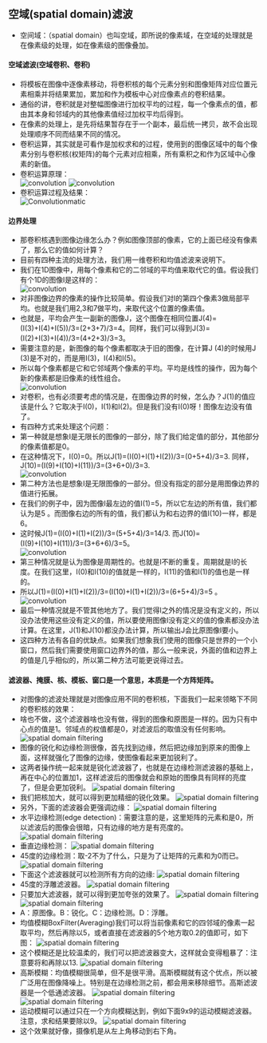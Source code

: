 ## 空域(spatial domain)滤波  
- 空间域：（spatial domain）也叫空域，即所说的像素域，在空域的处理就是在像素级的处理，如在像素级的图像叠加。
#### 空域滤波(空域卷积、卷积)
- 将模板在图像中逐像素移动，将卷积核的每个元素分别和图像矩阵对应位置元素相乘并将结果累加，累加和作为模板中心对应像素点的卷积结果。
- 通俗的讲，卷积就是对整幅图像进行加权平均的过程，每一个像素点的值，都由其本身和邻域内的其他像素值经过加权平均后得到。
- 在像素的处理上，是先将结果暂存在于一个副本，最后统一拷贝，故不会出现处理顺序不同而结果不同的情况。
- 卷积运算，其实就是可看作是加权求和的过程，使用到的图像区域中的每个像素分别与卷积核(权矩阵)的每个元素对应相乘，所有乘积之和作为区域中心像素的新值。
- 卷积运算原理：  
![convolution](images/convolution1.png)
![convolution](images/spatial17.png)
- 卷积运算过程及结果：  
![Convolutionmatic](images/Convolutionmatic1.gif)
#### 边界处理
- 那卷积核遇到图像边缘怎么办？例如图像顶部的像素，它的上面已经没有像素了，那么它的值如何计算？
- 目前有四种主流的处理方法，我们用一维卷积和均值滤波来说明下。
- 我们在1D图像中，用每个像素和它的二邻域的平均值来取代它的值。假设我们有个1D的图像I是这样的：  
![convolution](images/spatial18.png)  
-  对非图像边界的像素的操作比较简单。假设我们对I的第四个像素3做局部平均。也就是我们用2,3和7做平均，来取代这个位置的像素值。
- 也就是，平均会产生一副新的图像J，这个图像在相同位置J(4)=(I(3)+I(4)+I(5))/3=(2+3+7)/3=4。同样，我们可以得到J(3)=(I(2)+I(3)+I(4))/3=(4+2+3)/3=3。
- 需要注意的是，新图像的每个像素都取决于旧的图像，在计算J (4)的时候用J (3)是不对的，而是用I(3)，I(4)和I(5)。
- 所以每个像素都是它和它邻域两个像素的平均。平均是线性的操作，因为每个新的像素都是旧像素的线性组合。  
![convolution](images/spatial19.png)
- 对卷积，也有必须要考虑的情况是，在图像边界的时候，怎么办？J(1)的值应该是什么？它取决于I(0)，I(1)和I(2)。但是我们没有I(0)呀！图像左边没有值了。
- 有四种方式来处理这个问题：
- 第一种就是想象I是无限长的图像的一部分，除了我们给定值的部分，其他部分的像素值都是0。
- 在这种情况下，I(0)=0。所以J(1)=(I(0)+I(1)+I(2))/3=(0+5+4)/3=3. 同样，J(10)=(I(9)+I(10)+I(11))/3=(3+6+0)/3=3.  
![convolution](images/spatial20.png)
- 第二种方法也是想象I是无限图像的一部分。但没有指定的部分是用图像边界的值进行拓展。
- 在我们的例子中，因为图像I最左边的值I(1)=5，所以它左边的所有值，我们都认为是5 。而图像右边的所有的值，我们都认为和右边界的值I(10)一样，都是6。
- 这时候J(1)=(I(0)+I(1)+I(2))/3=(5+5+4)/3=14/3. 而J(10)=(I(9)+I(10)+I(11))/3=(3+6+6)/3=5。  
![convolution](images/spatial21.png)
- 第三种情况就是认为图像是周期性的。也就是I不断的重复。周期就是I的长度。在我们这里，I(0)和I(10)的值就是一样的，I(11)的值和I(1)的值也是一样的。
- 所以J(1)=(I(0)+I(1)+I(2))/3=(I(10)+I(1)+I(2))/3=(6+5+4)/3=5 。  
![convolution](images/spatial22.png)
- 最后一种情况就是不管其他地方了。我们觉得I之外的情况是没有定义的，所以没办法使用这些没有定义的值，所以要使用图像I没有定义的值的像素都没办法计算。在这里，J(1)和J(10)都没办法计算，所以输出J会比原图像I要小。
-  这四种方法有各自的优缺点。如果我们想象我们使用的图像只是世界的一个小窗口，然后我们需要使用窗口边界外的值，那么一般来说，外面的值和边界上的值是几乎相似的，所以第二种方法可能更说得过去。
#### 滤波器、掩膜、核、模板、窗口是一个意思，本质是一个方阵矩阵。
- 对图像的滤波处理就是对图像应用不同的卷积核，下面我们一起来领略下不同的卷积核的效果：
- 啥也不做，这个滤波器啥也没有做，得到的图像和原图是一样的。因为只有中心点的值是1。邻域点的权值都是0，对滤波后的取值没有任何影响。
![spatial domain filtering](images/spatial1.png)
- 图像的锐化和边缘检测很像，首先找到边缘，然后把边缘加到原来的图像上面，这样就强化了图像的边缘，使图像看起来更加锐利了。
- 这两者操作统一起来就是锐化滤波器了，也就是在边缘检测滤波器的基础上，再在中心的位置加1，这样滤波后的图像就会和原始的图像具有同样的亮度了，但是会更加锐利。
![spatial domain filtering](images/spatial2.png)
- 我们把核加大，就可以得到更加精细的锐化效果。
![spatial domain filtering](images/spatial3.png)
- 另外，下面的滤波器会更强调边缘：
![spatial domain filtering](images/spatial4.png)
- 水平边缘检测(edge detection)：需要注意的是，这里矩阵的元素和是0，所以滤波后的图像会很暗，只有边缘的地方是有亮度的。  
![spatial domain filtering](images/spatial5.png)
- 垂直边缘检测：
![spatial domain filtering](images/spatial6.png)
- 45度的边缘检测：取-2不为了什么，只是为了让矩阵的元素和为0而已。
![spatial domain filtering](images/spatial7.png)
- 下面这个滤波器就可以检测所有方向的边缘:
![spatial domain filtering](images/spatial8.png)
- 45度的浮雕滤波器。
![spatial domain filtering](images/spatial9.png)
- 只要加大滤波器，就可以得到更加夸张的效果了。
![spatial domain filtering](images/spatial10.png)
![spatial domain filtering](images/spatial11.png)
- A：原图像。B：锐化。C：边缘检测。D：浮雕。
- 均值模糊BoxFilter(Averaging)我们可以将当前像素和它的四邻域的像素一起取平均，然后再除以5，或者直接在滤波器的5个地方取0.2的值即可，如下图：
![spatial domain filtering](images/spatial12.png)
- 这个模糊还是比较温柔的，我们可以把滤波器变大，这样就会变得粗暴了：注意要将和再除以13.
![spatial domain filtering](images/spatial13.png)
- 高斯模糊：均值模糊很简单，但不是很平滑。高斯模糊就有这个优点，所以被广泛用在图像降噪上。特别是在边缘检测之前，都会用来移除细节。高斯滤波器是一个低通滤波器。
![spatial domain filtering](images/spatial14.png)
![spatial domain filtering](images/spatial15.png)
-  运动模糊可以通过只在一个方向模糊达到，例如下面9x9的运动模糊滤波器。注意，求和结果要除以9。
![spatial domain filtering](images/spatial16.png)
- 这个效果就好像，摄像机是从左上角移动到右下角。